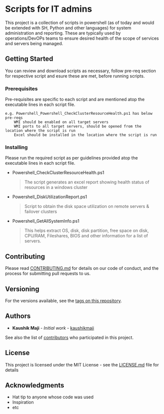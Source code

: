 # Scripts for IT admins

This project is a collection of scripts in powershell (as of today and would be extended with SH, Python and other languages) for system administration and reporting. These are typically used by operations/DevOPs teams to ensure desired health of the scope of services and servers being managed.

## Getting Started

You can review and download scripts as necessary, follow pre-req section for respective script and esure these are met, before running scripts.

### Prerequisites

Pre-requisites are specific to each script and are mentioned atop the executable lines in each script file.

```
e.g. Powershell_Powershell_CheckClusterResourceHealth.ps1 has below pre-reqs 
	WMI should be enabled on all target servers
	WMI ports to all target servers, should be opened from the location where the script is run  
	Excel should be installed in the location where the script is run
```

### Installing

Please run the required script as per guidelines provided atop the executable lines in each script file.

 - Powershell_CheckClusterResourceHealth.ps1
	> The script generates an excel report showing health status of resources in a windows cluster
 - Powershell_DiskUtilizationReport.ps1
	> Script to obtain the disk space utilization on remote servers & failover clusters
 - Powershell_GetAllSystemInfo.ps1
	> This helps extract OS, disk, disk partition, free space on disk, CPU/RAM, Fileshares, BIOS and other information for a list of servers.


## Contributing

Please read [CONTRIBUTING.md](https://gist.github.com/PurpleBooth/b24679402957c63ec426) for details on our code of conduct, and the process for submitting pull requests to us.

## Versioning

For the versions available, see the [tags on this repository](https://github.com/kaushikmaji/adminscripts/tags). 

## Authors

* **Kaushik Maji** - *Initial work* - [kaushikmaji](https://github.com/kaushikmaji)

See also the list of [contributors](https://github.com/your/project/contributors) who participated in this project.

## License

This project is licensed under the MIT License - see the [LICENSE.md](LICENSE.md) file for details

## Acknowledgments

* Hat tip to anyone whose code was used
* Inspiration
* etc
